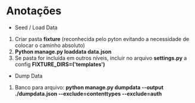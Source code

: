 # Anotações

* Seed / Load Data
1. Criar pasta **fixture** (reconhecida pelo pyton evitando a necessidade de colocar o caminho absoluto) 
2. **Python manage.py loaddata data.json**
3. Se pasta for incluída em outros níveis, incluir no arquivo **settings.py** a config **FIXTURE_DIRS=('templates')**

* Dump Data
1. Banco para arquivo: **python manage.py dumpdata --output ./dumpdata.json --exclude=contenttypes --exclude=auth**
